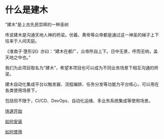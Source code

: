 # 什么是建木

“建木”是上古先民崇拜的一种圣树

传说建木是沟通天地人神的桥梁。伏羲、黄帝等众帝都是通过这一神圣的梯子上下往来于人间天庭。

《淮南子·墬形训》亦曰：“建木在都广，众帝所自上下。日中无景，呼而无响，盖天地之中也。”

我们为此项目取名为“建木”，希望本项目也可以成为不同业务场景下相互沟通的桥梁。

建木自动化集成平台以触发器、流程编排、任务分发等功能为平台核心，可以用在各类使用场景下，

包括但不限于，CI/CD、DevOps、自动化运维、多业务系统集成等使用场景。

[快速开始](/guide/quick-start)

[如何安装](/guide/installation-docker)

[如何使用](/guide/quick-start)